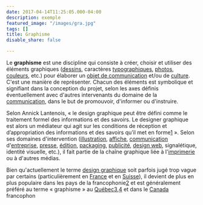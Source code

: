```yaml
---
date: 2017-04-14T11:25:05.000-04:00
description: exemple
featured_image: "/images/gra.jpg"
tags: []
title: Graphisme
disable_share: false

---
```

Le **graphisme** est une discipline qui consiste à créer, choisir et utiliser des éléments graphiques ([dessins](https://fr.wikipedia.org/wiki/Dessin "Dessin"), caractères [typographiques](https://fr.wikipedia.org/wiki/Typographie "Typographie"), [photos](https://fr.wikipedia.org/wiki/Photographie "Photographie"), [couleurs](https://fr.wikipedia.org/wiki/Couleur "Couleur"), etc.) pour élaborer un [objet de communication](https://fr.wikipedia.org/wiki/Objet_de_communication "Objet de communication") et/ou de [culture](https://fr.wikipedia.org/wiki/Culture "Culture"). C'est une manière de représenter. Chacun des éléments est symbolique et signifiant dans la conception du projet, selon les axes définis éventuellement avec d'autres intervenants du domaine de la [communication](https://fr.wikipedia.org/wiki/Communication "Communication"), dans le but de promouvoir, d'informer ou d'instruire.

Selon Annick Lantenois, « le design graphique peut être défini comme le traitement formel des informations et des savoirs. Le designer graphique est alors un médiateur qui agit sur les conditions de réception et d’appropriation des informations et des savoirs qu’il met en forme[1](https://fr.wikipedia.org/wiki/Graphisme#cite_note-1) ». Selon ses domaines d'intervention ([illustration](https://fr.wikipedia.org/wiki/Illustration "Illustration"), [affiche](https://fr.wikipedia.org/wiki/Affiche "Affiche"), [communication](https://fr.wikipedia.org/wiki/Communication "Communication") d'[entreprise](https://fr.wikipedia.org/wiki/Entreprise "Entreprise"), [presse](https://fr.wikipedia.org/wiki/Presse_%C3%A9crite "Presse écrite"), [édition](https://fr.wikipedia.org/wiki/%C3%89dition_(document) "Édition (document)"), [packaging](https://fr.wikipedia.org/wiki/Packaging "Packaging"), [publicité](https://fr.wikipedia.org/wiki/Publicit%C3%A9 "Publicité"), [design web](https://fr.wikipedia.org/wiki/Web_design "Web design"), signalétique, identité visuelle, etc.), il fait partie de la chaîne graphique liée à l'[imprimerie](https://fr.wikipedia.org/wiki/Imprimerie "Imprimerie") ou à d'autres médias.

Bien qu'actuellement le terme [design graphique](https://fr.wikipedia.org/wiki/Design_graphique "Design graphique") soit parfois jugé trop vague par certains (particulièrement en [France](https://fr.wikipedia.org/wiki/France "France") et en [Suisse](https://fr.wikipedia.org/wiki/Suisse "Suisse")), il devient de plus en plus populaire dans les pays de la francophonie[2](https://fr.wikipedia.org/wiki/Graphisme#cite_note-2) et est généralement préféré au terme « graphisme » au [Québec](https://fr.wikipedia.org/wiki/Qu%C3%A9bec "Québec")[3](https://fr.wikipedia.org/wiki/Graphisme#cite_note-sdgq-3),[4](https://fr.wikipedia.org/wiki/Graphisme#cite_note-4) et dans le [Canada](https://fr.wikipedia.org/wiki/Canada "Canada") francophon
